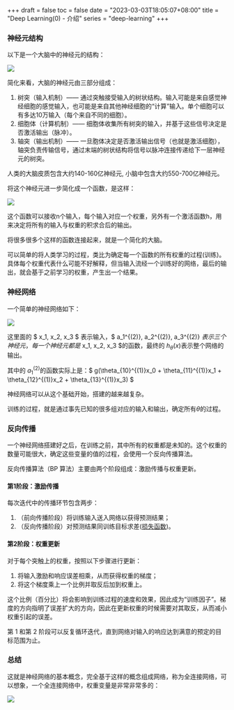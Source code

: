 +++
draft = false
toc = false
date = "2023-03-03T18:05:07+08:00"
title = "Deep Learning(0) - 介绍"
series = "deep-learning"
+++

### 神经元结构

以下是一个大脑中的神经元的结构：

![](/images/dl/neron.jpg)

简化来看，大脑的神经元由三部分组成：

1. 树突（输入机制）—— 通过突触接受输入的树状结构。输入可能是来自感觉神经细胞的感觉输入，也可能是来自其他神经细胞的“计算”输入。单个细胞可以有多达10万输入（每个来自不同的细胞）。 
2. 细胞体（计算机制）—— 细胞体收集所有树突的输入，并基于这些信号决定是否激活输出（脉冲）。
3. 轴突（输出机制）—— 一旦胞体决定是否激活输出信号（也就是激活细胞），轴突负责传输信号，通过末端的树状结构将信号以脉冲连接传递给下一层神经元的树突。

人类的大脑皮质包含大约140-160亿神经元, 小脑中包含大约550-700亿神经元。

将这个神经元进一步简化成一个函数，是这样：

![](/images/dl/func-neron.jpg)

这个函数可以接收n个输入，每个输入对应一个权重，另外有一个激活函数h，用来决定将所有的输入与权重的积求合后的输出。

将很多很多个这样的函数连接起来，就是一个简化的大脑。

可以简单的将人类学习的过程，类比为确定每一个函数的所有权重的过程(训练)。具体每个权重代表什么可能不好解释，但当输入流经一个训练好的网络，最后的输出，就会基于之前学习的权重，产生出一个结果。

### 神经网络

一个简单的神经网络如下：

![](/images/dl/simple-neural-network.jpg)

这里面的 $ x_1, x_2, x_3 $ 表示输入，$ a_1^{(2)}, a_2^{(2)}, a_3^{(2)} $表示三个神经元，每一个神经元都是$ x_1, x_2, x_3 $的函数，最终的 $h_{\theta}(x)$表示整个网络的输出。

其中的 $a_1^{(2)}$的函数实际上是：$ g(\theta_{10}^{(1)}x_0 + \theta_{11}^{(1)}x_1 + \theta_{12}^{(1)}x_2 + \theta_{13}^{(1)}x_3) $

神经网络可以从这个基础开始，搭建的越来越复杂。

训练的过程，就是通过事先已知的很多组对应的输入和输出，确定所有$\theta$的过程。

### 反向传播

一个神经网络搭建好之后，在训练之前，其中所有的权重都是未知的。这个权重的数量可能很大，确定这些变量的值的过程，会使用一个反向传播算法。

反向传播算法（BP 算法）主要由两个阶段组成：激励传播与权重更新。

#### 第1阶段：激励传播
每次迭代中的传播环节包含两步：

1. （前向传播阶段）将训练输入送入网络以获得预测结果；
2. （反向传播阶段）对预测结果同训练目标求差([损失函数](https://zh.wikipedia.org/wiki/%E6%8D%9F%E5%A4%B1%E5%87%BD%E6%95%B0%20%22%E6%8D%9F%E5%A4%B1%E5%87%BD%E6%95%B0%22))。

#### 第2阶段：权重更新
对于每个突触上的权重，按照以下步骤进行更新：

1. 将输入激励和响应误差相乘，从而获得权重的梯度；
2. 将这个梯度乘上一个比例并取反后加到权重上。

这个比例（百分比）将会影响到训练过程的速度和效果，因此成为“训练因子”。梯度的方向指明了误差扩大的方向，因此在更新权重的时候需要对其取反，从而减小权重引起的误差。

第 1 和第 2 阶段可以反复循环迭代，直到网络对输入的响应达到满意的预定的目标范围为止。

### 总结

这就是神经网络的基本概念，完全基于这样的概念组成网络，称为全连接网络，可以想象，一个全连接网络中，权重变量是非常非常多的：

![](/images/dl/full-connected.jpg)
